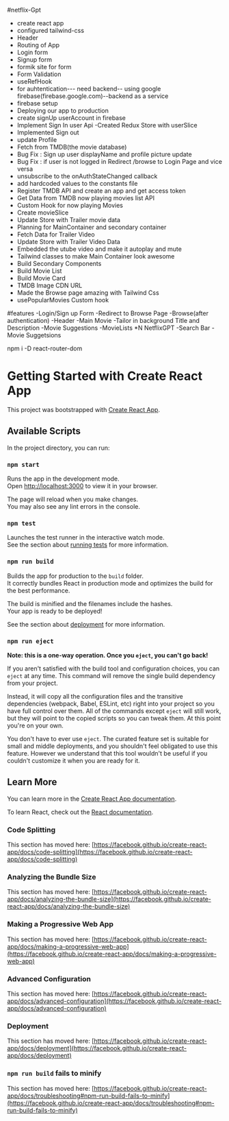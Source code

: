 #netflix-Gpt

- create react app
- configured tailwind-css
- Header
- Routing of App
- Login form
- Signup form
- formik site for form
- Form Validation
- useRefHook
- for auhtentication--- need backend-- using google firebase(firebase.google.com)--backend as a service
- firebase setup
- Deploying our app to production
- create signUp  userAccount in firebase
- Implement Sign In user Api
-Created Redux Store with userSlice
- Implemented Sign out
- update Profile
- Fetch from TMDB(the movie database)
- Bug Fix : Sign up user displayName and profile picture update
- Bug Fix : if user is not logged in Redirect /browse to Login Page and vice versa
- unsubscribe to the onAuthStateChanged callback
- add hardcoded values to the constants file
- Register TMDB API and create an app and get access token
- Get Data from TMDB now playing movies list API
- Custom Hook for now playing Movies
- Create movieSlice
- Update Store with  Trailer movie data
- Planning for MainContainer and secondary container
- Fetch Data for Trailer Video
- Update Store with Trailer Video Data
- Embedded the utube video and make it autoplay and mute
- Tailwind classes to make Main Container look awesome
- Build Secondary Components
- Build Movie List
- Build Movie Card
- TMDB Image CDN URL
- Made the Browse page amazing with Tailwind Css
- usePopularMovies Custom hook






#features
-Login/Sign up Form
-Redirect to Browse Page
-Browse(after authentication)
     -Header
     -Main Movie
         -Tailor in background
         Title and Description
         -Movie Suggestions
         -MovieLists *N
NetflixGPT
     -Search Bar
     -Movie Suggetsions

npm i -D react-router-dom



# Getting Started with Create React App

This project was bootstrapped with [Create React App](https://github.com/facebook/create-react-app).

## Available Scripts

In the project directory, you can run:

### `npm start`

Runs the app in the development mode.\
Open [http://localhost:3000](http://localhost:3000) to view it in your browser.

The page will reload when you make changes.\
You may also see any lint errors in the console.

### `npm test`

Launches the test runner in the interactive watch mode.\
See the section about [running tests](https://facebook.github.io/create-react-app/docs/running-tests) for more information.

### `npm run build`

Builds the app for production to the `build` folder.\
It correctly bundles React in production mode and optimizes the build for the best performance.

The build is minified and the filenames include the hashes.\
Your app is ready to be deployed!

See the section about [deployment](https://facebook.github.io/create-react-app/docs/deployment) for more information.

### `npm run eject`

**Note: this is a one-way operation. Once you `eject`, you can't go back!**

If you aren't satisfied with the build tool and configuration choices, you can `eject` at any time. This command will remove the single build dependency from your project.

Instead, it will copy all the configuration files and the transitive dependencies (webpack, Babel, ESLint, etc) right into your project so you have full control over them. All of the commands except `eject` will still work, but they will point to the copied scripts so you can tweak them. At this point you're on your own.

You don't have to ever use `eject`. The curated feature set is suitable for small and middle deployments, and you shouldn't feel obligated to use this feature. However we understand that this tool wouldn't be useful if you couldn't customize it when you are ready for it.

## Learn More

You can learn more in the [Create React App documentation](https://facebook.github.io/create-react-app/docs/getting-started).

To learn React, check out the [React documentation](https://reactjs.org/).

### Code Splitting

This section has moved here: [https://facebook.github.io/create-react-app/docs/code-splitting](https://facebook.github.io/create-react-app/docs/code-splitting)

### Analyzing the Bundle Size

This section has moved here: [https://facebook.github.io/create-react-app/docs/analyzing-the-bundle-size](https://facebook.github.io/create-react-app/docs/analyzing-the-bundle-size)

### Making a Progressive Web App

This section has moved here: [https://facebook.github.io/create-react-app/docs/making-a-progressive-web-app](https://facebook.github.io/create-react-app/docs/making-a-progressive-web-app)

### Advanced Configuration

This section has moved here: [https://facebook.github.io/create-react-app/docs/advanced-configuration](https://facebook.github.io/create-react-app/docs/advanced-configuration)

### Deployment

This section has moved here: [https://facebook.github.io/create-react-app/docs/deployment](https://facebook.github.io/create-react-app/docs/deployment)

### `npm run build` fails to minify

This section has moved here: [https://facebook.github.io/create-react-app/docs/troubleshooting#npm-run-build-fails-to-minify](https://facebook.github.io/create-react-app/docs/troubleshooting#npm-run-build-fails-to-minify)
